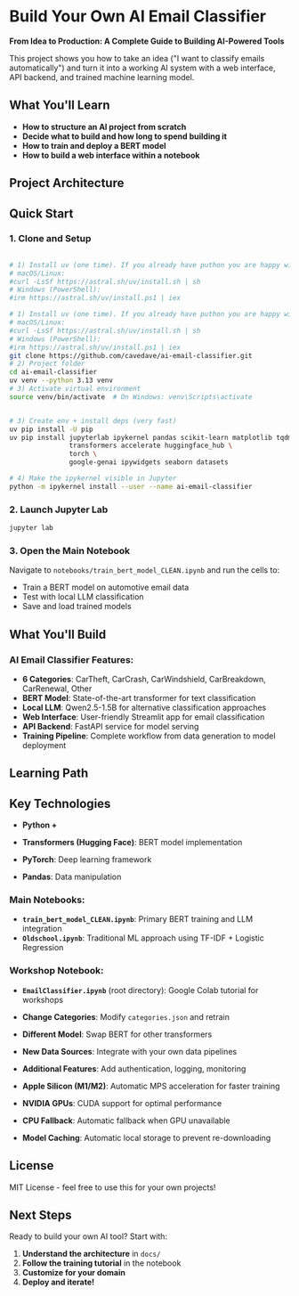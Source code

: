 # Build Your Own AI Email Classifier

**From Idea to Production: A Complete Guide to Building AI-Powered Tools**

This project shows you how to take an idea ("I want to classify emails automatically") and turn it into a working AI system with a web interface, API backend, and trained machine learning model.

## What You'll Learn

- **How to structure an AI project from scratch**
- **Decide what to build and how long to spend building it**
- **How to train and deploy a BERT model**
- **How to build a web interface within a notebook**

## Project Architecture


## Quick Start

### 1. Clone and Setup
```bash

# 1) Install uv (one time). If you already have puthon you are happy with skip this step and make a folder
# macOS/Linux:
#curl -LsSf https://astral.sh/uv/install.sh | sh
# Windows (PowerShell):
#irm https://astral.sh/uv/install.ps1 | iex

# 1) Install uv (one time). If you already have puthon you are happy with skip this step and make a folder
# macOS/Linux:
#curl -LsSf https://astral.sh/uv/install.sh | sh
# Windows (PowerShell):
#irm https://astral.sh/uv/install.ps1 | iex
git clone https://github.com/cavedave/ai-email-classifier.git
# 2) Project folder
cd ai-email-classifier
uv venv --python 3.13 venv
# 3) Activate virtual environment
source venv/bin/activate  # On Windows: venv\Scripts\activate


# 3) Create env + install deps (very fast)
uv pip install -U pip
uv pip install jupyterlab ipykernel pandas scikit-learn matplotlib tqdm \
               transformers accelerate huggingface_hub \
               torch \
               google-genai ipywidgets seaborn datasets               

# 4) Make the ipykernel visible in Jupyter
python -m ipykernel install --user --name ai-email-classifier

```

### 2. Launch Jupyter Lab
```bash
jupyter lab 
```

### 3. Open the Main Notebook
Navigate to `notebooks/train_bert_model_CLEAN.ipynb` and run the cells to:
- Train a BERT model on automotive email data
- Test with local LLM classification
- Save and load trained models

##  What You'll Build

### **AI Email Classifier Features:**
- **6 Categories**: CarTheft, CarCrash, CarWindshield, CarBreakdown, CarRenewal, Other
- **BERT Model**: State-of-the-art transformer for text classification
- **Local LLM**: Qwen2.5-1.5B for alternative classification approaches
- **Web Interface**: User-friendly Streamlit app for email classification
- **API Backend**: FastAPI service for model serving
- **Training Pipeline**: Complete workflow from data generation to model deployment

## Learning Path


## Key Technologies

- **Python +**
- **Transformers (Hugging Face)**: BERT model implementation
- **PyTorch**: Deep learning framework


- **Pandas**: Data manipulation


### **Main Notebooks:**
- **`train_bert_model_CLEAN.ipynb`**: Primary BERT training and LLM integration
- **`Oldschool.ipynb`**: Traditional ML approach using TF-IDF + Logistic Regression

### **Workshop Notebook:**
- **`EmailClassifier.ipynb`** (root directory): Google Colab tutorial for workshops

- **Change Categories**: Modify `categories.json` and retrain
- **Different Model**: Swap BERT for other transformers
- **New Data Sources**: Integrate with your own data pipelines
- **Additional Features**: Add authentication, logging, monitoring

- **Apple Silicon (M1/M2)**: Automatic MPS acceleration for faster training
- **NVIDIA GPUs**: CUDA support for optimal performance
- **CPU Fallback**: Automatic fallback when GPU unavailable
- **Model Caching**: Automatic local storage to prevent re-downloading

## License

MIT License - feel free to use this for your own projects!

## Next Steps

Ready to build your own AI tool? Start with:
1. **Understand the architecture** in `docs/`
2. **Follow the training tutorial** in the notebook
3. **Customize for your domain**
4. **Deploy and iterate!**

